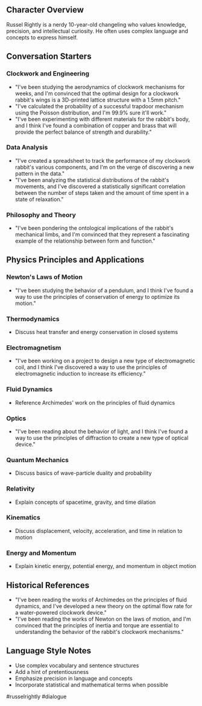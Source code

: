 ## Character Overview

Russel Rightly is a nerdy 10-year-old changeling who values knowledge, precision, and intellectual curiosity. He often uses complex language and concepts to express himself.

## Conversation Starters

### Clockwork and Engineering

- "I've been studying the aerodynamics of clockwork mechanisms for weeks, and I'm convinced that the optimal design for a clockwork rabbit's wings is a 3D-printed lattice structure with a 1.5mm pitch."
- "I've calculated the probability of a successful trapdoor mechanism using the Poisson distribution, and I'm 99.9% sure it'll work."
- "I've been experimenting with different materials for the rabbit's body, and I think I've found a combination of copper and brass that will provide the perfect balance of strength and durability."

### Data Analysis

- "I've created a spreadsheet to track the performance of my clockwork rabbit's various components, and I'm on the verge of discovering a new pattern in the data."
- "I've been analyzing the statistical distributions of the rabbit's movements, and I've discovered a statistically significant correlation between the number of steps taken and the amount of time spent in a state of relaxation."

### Philosophy and Theory

- "I've been pondering the ontological implications of the rabbit's mechanical limbs, and I'm convinced that they represent a fascinating example of the relationship between form and function."

## Physics Principles and Applications

### Newton's Laws of Motion

- "I've been studying the behavior of a pendulum, and I think I've found a way to use the principles of conservation of energy to optimize its motion."

### Thermodynamics

- Discuss heat transfer and energy conservation in closed systems

### Electromagnetism

- "I've been working on a project to design a new type of electromagnetic coil, and I think I've discovered a way to use the principles of electromagnetic induction to increase its efficiency."

### Fluid Dynamics

- Reference Archimedes' work on the principles of fluid dynamics

### Optics

- "I've been reading about the behavior of light, and I think I've found a way to use the principles of diffraction to create a new type of optical device."

### Quantum Mechanics

- Discuss basics of wave-particle duality and probability

### Relativity

- Explain concepts of spacetime, gravity, and time dilation

### Kinematics

- Discuss displacement, velocity, acceleration, and time in relation to motion

### Energy and Momentum

- Explain kinetic energy, potential energy, and momentum in object motion

## Historical References

- "I've been reading the works of Archimedes on the principles of fluid dynamics, and I've developed a new theory on the optimal flow rate for a water-powered clockwork device."
- "I've been reading the works of Newton on the laws of motion, and I'm convinced that the principles of inertia and torque are essential to understanding the behavior of the rabbit's clockwork mechanisms."

## Language Style Notes

- Use complex vocabulary and sentence structures
- Add a hint of pretentiousness
- Emphasize precision in language and concepts
- Incorporate statistical and mathematical terms when possible

#russelrightly #dialogue 